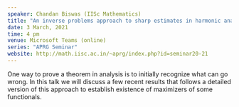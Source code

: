 ```yaml
---
speaker: Chandan Biswas (IISc Mathematics)
title: "An inverse problems approach to sharp estimates in harmonic analysis"
date: 3 March, 2021
time: 4 pm
venue: Microsoft Teams (online)
series: "APRG Seminar"
website: http://math.iisc.ac.in/~aprg/index.php?id=seminar20-21
---
```


One way to prove a theorem in analysis is to initially recognize what can go
wrong. In this talk we will discuss a few recent results that follows a detailed
version of this approach to establish existence of maximizers of some functionals.
